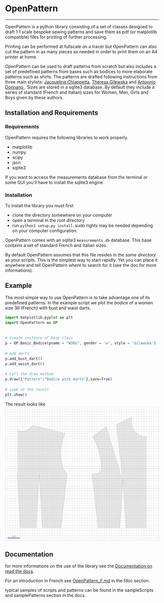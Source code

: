 # OpenPattern

-----------

OpenPattern is a python library consisting of a set of classes designed to draft 1:1 scale bespoke sewing patterns and save them as pdf (or matplotlib compatible) files for printing of further processing.

Printing can be performed at fullscale on a tracer but OpenPattern can also cut the pattern in as many pieces as needed in order to print them on an A4 printer at home.

OpenPattern can be used to draft patterns from scratch but also includes a set of predefined patterns from bases such as bodices to more elaborate patterns such as shirts.
The patterns are drafted following instructions from three main stylists: <a href="https://lespressesdumidi.com/content/18-jacqueline-chiappetta">Jacqueline Chiappetta</a>, <a href="https://www.editions-eyrolles.com/Auteur/86662/teresa-gilewska">Theresa Gilewska</a> and <a href="https://www.euromodeschool.it/index.html">Antonnio Donnano </a>.  Sizes are stored in a sqlite3 database. By default they include a series of standard (French and Italian) sizes for Women, Men, Girls and Boys given by these authors.

## Installation and Requirements <a class="anchor" id="installation-and-requirements"></a>

### Requirements
OpenPattern requires the following libraries to work properly.
* matplotlib
* numpy
* scipy
* json
* sqlite3

If you want to access the measurements database from the terminal or some GUI you'll have to install the sqlite3 engine

### Installation

To install the library you must first
* clone the directory somewhere on your computer
* open a terminal in the root directory
* run ```python3 setup.py install```.
sudo rights may be needed depending on your computer configuration.

OpenPattern comes with an sqlite3 ```measurements.db``` database. This base contains a set of standard French and Italian sizes.

By default OpenPattern assumes that this file resides in the *same directory* as your scripts. This is the simplest way to start rapidly. Yet you can place it anywhere and tell OpenPattern where to search for it (see the doc for more informations).


## Example <a class="anchor" id="example"></a>

The most simple way to use OpenPattern is to take advantage one of its predefined patterns. In the example script we plot the bodice  of a women size 36 (French) with bust and waist darts.

```python
import matplotlib.pyplot as plt
import OpenPattern as OP


# Create instance of base class
p = OP.Basic_Bodice(pname = "W36G", gender = 'w', style = 'Gilewska')

# Add darts
p.add_bust_dart()
p.add_waist_dart()

# Call the draw method
p.draw({"Pattern":"Bodice with darts"},save=True)

# Look at the result
plt.show()
```
The result looks like
![Result](./samplePatterns/Gilewska_Basic_Bodice_W36G_FullSize.svg)

## Documentation <a class="anchor" id="documentation"></a>
for more informations on the use of the library see the <a target="_blank" href="https://openpattern.readthedocs.io/en/latest/index.html">Documentation on read the docs</a>.

For an introduction in French see [OpenPattern_F.md](./fdocs/OpenPattern_F.md) in the fdoc section.

typical samples of scripts and patterns can be found in the sampleScripts and samplePatterns section in the docs.
